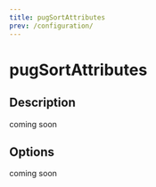 ```yaml
---
title: pugSortAttributes
prev: /configuration/
---
```


# pugSortAttributes

## Description

coming soon

## Options

coming soon
